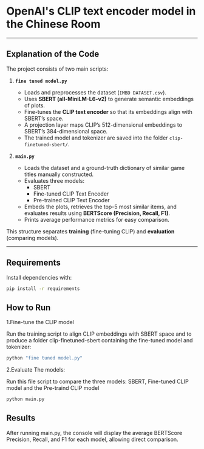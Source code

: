 # OpenAI's CLIP text encoder model in the Chinese Room

---

## Explanation of the Code

The project consists of two main scripts:

1. **`fine tuned model.py`**  
   - Loads and preprocesses the dataset (`IMBD DATASET.csv`).  
   - Uses **SBERT (all-MiniLM-L6-v2)** to generate semantic embeddings of plots.  
   - Fine-tunes the **CLIP text encoder** so that its embeddings align with SBERT’s space.  
   - A projection layer maps CLIP’s 512-dimensional embeddings to SBERT’s 384-dimensional space.  
   - The trained model and tokenizer are saved into the folder `clip-finetuned-sbert/`.

2. **`main.py`**  
   - Loads the dataset and a ground-truth dictionary of similar game titles manually constructed.  
   - Evaluates three models:
     - SBERT   
     - Fine-tuned CLIP Text Encoder   
     - Pre-trained CLIP Text Encoder  
   - Embeds the plots, retrieves the top-5 most similar items, and evaluates results using **BERTScore (Precision, Recall, F1)**.  
   - Prints average performance metrics for easy comparison.  

This structure separates **training** (fine-tuning CLIP) and **evaluation** (comparing models).

---

## Requirements
Install dependencies with:

```bash
pip install -r requirements
```
## How to Run
1.Fine-tune the CLIP model

Run the training script to align CLIP embeddings with SBERT space and to produce a folder clip-finetuned-sbert containing the fine-tuned model and tokenizer:

```bash
python "fine tuned model.py"

```
2.Evaluate The models:

Run this file script to compare the three models: SBERT, Fine-tuned CLIP model and the Pre-traind CLIP model

```bash
python main.py
```
## Results

After running main.py, the console will display the average BERTScore Precision, Recall, and F1 for each model, allowing direct comparison.
